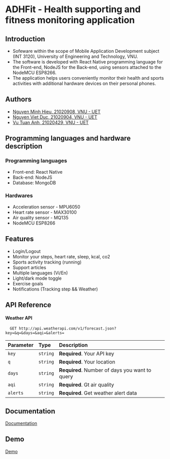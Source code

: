 
# ADHFit - Health supporting and fitness monitoring application



## Introduction
- Sofeware within the scope of Mobile Application Development subject (INT 3120), University of Engineering and Technology, VNU.
- The software is developed with React Native programming language for the Front-end, NodeJS for the Back-end, using sensors attached to the NodeMCU ESP8266.
- The application helps users conveniently monitor their health and sports activities with additional hardware devices on their personal phones.

## Authors

- [Nguyen Minh Hieu, 21020908, VNU - UET](https://github.com/PilloWws)
- [Nguyen Viet Duc, 21020904, VNU - UET](https://github.com/ducminh-uet)
- [Vu Tuan Anh, 21020429, VNU - UET](https://github.com/VuTuanAnh-1368)


## Programming languages and hardware description
### Programming languages
- Front-end: React Native
- Back-end: NodeJS
- Database: MongoDB
### Hardwares
- Acceleration sensor - MPU6050
- Heart rate sensor - MAX30100
- Air quality sensor - MQ135
- NodeMCU ESP8266

## Features
- Login/Logout
- Monitor your steps, heart rate, sleep, kcal, co2
- Sports activity tracking (running)
- Support articles
- Multiple languages (Vi/En)
- Light/dark mode toggle
- Exercise goals
- Notifications (Tracking step && Weather)

## API Reference

#### Weather API

```http
  GET http://api.weatherapi.com/v1/forecast.json?key=&q=&days=&aqi=&alerts=
```

| Parameter | Type     | Description                |
| :-------- | :------- | :------------------------- |
| `key` | `string` | **Required**. Your API key |
| `q` | `string` | **Required**. Your location |
| `days` | `string` | **Required**. Number of days you want to query |
| `aqi` | `string` | **Required**. Gt air quality |
| `alerts` | `string` | **Required**. Get weather alert data |


## Documentation

[Documentation](https://docs.google.com/document/d/1gbCcq1MDdTvpESl276nn1ER8RAWpwdCPB0WoXKpOQZg/edit?usp=sharing)

## Demo

[Demo](https://drive.google.com/file/d/1aCQbpR0H9fXqEvQv-Txqy5uTLy1ncWpx/view?usp=sharing)


